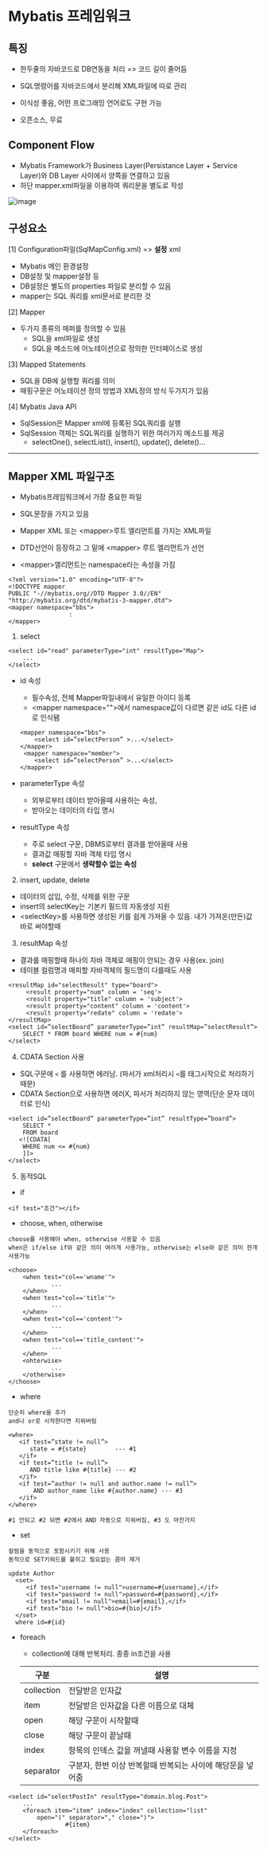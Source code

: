 # Mybatis 프레임워크

## 특징

- 한두줄의 자바코드로 DB연동을 처리 => 코드 길이 줄어듬
- SQL명령어를 자바코드에서 분리해 XML파일에 따로 관리

- 이식성 좋음, 어떤 프로그래밍 언어로도 구현 가능
- 오픈소스, 무료

## Component Flow

- Mybatis Framework가 Business Layer(Persistance Layer + Service Layer)와 DB Layer 사이에서 양쪽을 연결하고 있음
- 하단 mapper.xml파일을 이용하여 쿼리문을 별도로 작성

![image](https://user-images.githubusercontent.com/103404127/173071717-9262cf73-b129-4aec-9467-fc9c902f36f5.png)

## 구성요소

[1] Configuration파일(SqlMapConfig.xml) => **설정** xml

- Mybatis 메인 환경설정
- DB설정 및  mapper설정 등
- DB설정은 별도의 properties 파일로 분리할 수 있음
- mapper는 SQL 쿼리를 xml문서로 분리한 것

[2] Mapper

- 두가지 종류의 매퍼를 정의할 수 있음
  - SQL을 xml파일로 생성
  - SQL을 메소드에 어노테이션으로 정의한 인터페이스로 생성

[3] Mapped Statements

- SQL을 DB에 실행할 쿼리를 의미
- 매핑구문은 어노테이션 정의 방법과 XML정의 방식 두가지가 있음

[4] Mybatis Java API

- SqlSession은 Mapper xml에 등록된 SQL쿼리를 실행
- SqlSession 객체는 SQL쿼리를 실행하기 위한 여러가지 메소드를 제공
  - selectOne(), selectList(), insert(), update(), delete()...

---

## Mapper XML 파일구조

- Mybatis프레임워크에서 가장 중요한 파일
- SQL문장을 가지고 있음
- Mapper XML 또는 \<mapper>루트 엘리먼트를 가지는 XML파일
- DTD선언이 등장하고 그 밑에 \<mapper> 루트 엘리먼트가 선언 

- \<mapper>엘리먼트는 namespace라는 속성을 가짐

```
<?xml version="1.0" encoding="UTF-8"?>
<!DOCTYPE mapper
PUBLIC "-//mybatis.org//DTD Mapper 3.0//EN"
"http://mybatis.org/dtd/mybatis-3-mapper.dtd">
<mapper namespace="bbs"> 
                 :
</mapper>
```

1. select

```
<select id="read" parameterType="int" resultType="Map">
	...               
</select>
```

- id 속성

  - 필수속성, 전체 Mapper파일내에서 유일한 아이디 등록
  - \<mapper namespace="">에서 namespace값이 다르면 같은 id도 다른 id로 인식됌

  ```
  <mapper namespace="bbs"> 
      <select id=”selectPerson” >...</select>
  </mapper>
   <mapper namespace="member"> 
      <select id=”selectPerson” >...</select>
  </mapper>
  ```

- parameterType 속성
  - 외부로부터 데이터 받아올때 사용하는 속성,
  - 받아오는 데이터의 타입 명시
- resultType 속성
  - 주로 select 구문, DBMS로부터 결과를 받아올때 사용
  - 결과값 매핑할 자바 객체 타입 명시
  - **select** 구문에서 **생략할수 없는 속성**

2. insert, update, delete

- 데이터의 삽입, 수정, 삭제를 위한 구문
- insert의 selectKey는 기본키 필드의 자동생성 지원
- \<selectKey>를 사용하면 생성된 키를 쉽게 가져올 수 있음. 내가 가져온(만든)값 바로 써야할때

3. resultMap 속성

- 결과를 매핑할때 하나의 자바 객체로 매핑이 안되는 경우 사용(ex. join)
- 테이블 컬럼명과 매피할 자바객체의 필드명이 다를때도 사용

```
<resultMap id="selectResult" type="board">
     <result property="num" column = 'seq'>
     <result property="title" column = 'subject'>
     <result property="content" column = 'content'>
     <result property="redate" column = 'redate'>
</resultMap>
<select id=”selectBoard” parameterType=”int” resultMap=”selectResult”>
    SELECT * FROM board WHERE num = #{num}
</select>
```

4. CDATA Section 사용

- SQL구문에 `<` 를 사용하면 에러남. (파서가 xml처리시 `<`를 태그시작으로 처리하기때문)
- CDATA Section으로 사용하면 에러X, 파서가 처리하지 않는 영역(단순 문자 데이터로 인식)

```
<select id=”selectBoard” parameterType=”int” resultType=”board”>
    SELECT *
    FROM board
   <![CDATA[
    WHERE num <= #{num}
    ]]>
</select>
```

5. 동적SQL

- if

```
<if test="조건"></if>
```

- choose, when, otherwise

```
choose를 사용해야 when, otherwise 사용할 수 있음
when은 if/else if와 같은 의미 여러개 사용가능, otherwise는 else와 같은 의미 한개 사용가능

<choose>
	<when test="col=='wname'">
			...
	</when>
	<when test="col=='title'">
			...
	</when>
	<when test="col=='content'">
			...
	</when>
	<when test="col=='title_content'">
			...
	</when>
	<ohterwise>
			...
	</otherwise>
</choose>
```

- where

```
단순히 where을 추가
and나 or로 시작한다면 지워버림

<where>
   <if test=”state != null”>
      state = #{state}        --- #1
   </if>
   <if test=”title != null”>
      AND title like #{title} --- #2
   </if>
   <if test=”author != null and author.name != null”>
       AND author_name like #{author.name} --- #3
   </if>
</where>

#1 안되고 #2 되면 #2에서 AND 자동으로 지워버짐, #3 도 마찬가지
```

- set

```
칼럼을 동적으로 포함시키기 위해 사용
동적으로 SET키워드를 붙히고 필요없는 콤마 제거

update Author
  <set>
     <if test="username != null">username=#{username},</if>
     <if test="password != null">password=#{password},</if>
     <if test="email != null">email=#{email},</if>
     <if test="bio != null">bio=#{bio}</if>
  </set>
  where id=#{id}
```

- foreach

  - collection에 대해 반복처리. 종종 in조건을 사용

  | 구분       | 설명                                                       |
  | ---------- | ---------------------------------------------------------- |
  | collection | 전달받은 인자값                                            |
  | item       | 전달받은 인자값을 다른 이름으로 대체                       |
  | open       | 해당 구문이 시작할때                                       |
  | close      | 해당 구문이 끝날때                                         |
  | index      | 항목의 인덱스 값을 꺼낼때 사용할 변수 이름을 지정          |
  | separator  | 구분자, 한번 이상 반복할때 반복되는 사이에 해당문을 넣어줌 |

```
<select id="selectPostIn" resultType="domain.blog.Post">
	...
    <foreach item="item" index="index" collection="list"
        open="(" separator="," close=")">
                #{item}
    </foreach>
</select>
```

